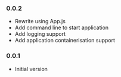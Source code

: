 ### 0.0.2
* Rewrite using App.js
* Add command line to start application
* Add logging support
* Add application containerisation support

### 0.0.1
* Initial version
